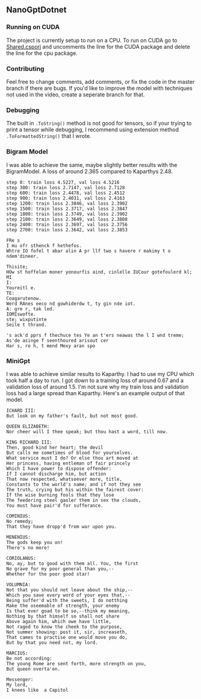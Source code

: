 ## NanoGptDotnet

### Running on CUDA
The project is currently setup to run on a CPU. To run on CUDA go to [Shared.csporj](https://github.com/biegehydra/NanoGptDotnet/blob/master/src/Shared/Shared.csproj) and uncomments the line for the CUDA package and delete the line for the cpu package.

### Contributing

Feel free to change comments, add comments, or fix the code in the master branch if there are bugs. If you'd like to improve the model with techniques not used in the video, create a seperate branch for that.

### Debugging

The built in `.ToString()` method is not good for tensors, so if your trying to print a tensor while debugging, I recommend using extension method `.ToFormattedString()` that I wrote.

### Bigram Model

I was able to achieve the same, maybe slightly better results with the BigramModel. A loss of around 2.365 compared to Kaparthys 2.48.

```
step 0: train loss 4.5227, val loss 4.5216
step 300: train loss 2.7147, val loss 2.7128
step 600: train loss 2.4478, val loss 2.4512
step 900: train loss 2.4031, val loss 2.4163
step 1200: train loss 2.3846, val loss 2.3902
step 1500: train loss 2.3717, val loss 2.3847
step 1800: train loss 2.3749, val loss 2.3902
step 2100: train loss 2.3649, val loss 2.3808
step 2400: train loss 2.3697, val loss 2.3756
step 2700: train loss 2.3642, val loss 2.3853

FRe s
I mu ofr sthenck f hethefos.
Whtre IO fofel t abar alin A pr llf two s havere r makimy t o ndem'dineer.

Thisite;
HOw st hoffelan moner yonourfis aind, cinlelle IUCour gotefoulerd kl;
MI
I:
Youreitl e.
TE:
Coagarutenow.
Werd RAnes eeco nd gowhiderdw t, ty gin nde iot.
A: gre r, tak led.
IOMIswofte.
ste; wixputinte
Seile t thrand.

's ack'd pprs f thechuce tes Ye an t'ers neawas the l I wnd treme;
As'de asinge f seenthoured arisout cer
Har s, ro h, t mend Mexy aran spo
```

### MiniGpt
I was able to achieve similar results to Kaparthy. I had to use my CPU which took half a day to run. I got down to a training loss of around 0.67 and a validation loss of around 1.5. I'm not sure why my train loss and validation loss had a large spread than Kaparthy. Here's an example output of that model.

```
ICHARD III:
But look on my father's fault, but not most good.

QUEEN ELIZABETH:
Nor cheer will I thee speak; but thou hast a word, till now.

KING RICHARD III:
Then, good kind her heart; the devil
But calls me sometimes of blood for yourselves.
What service must I do? Or else thou art moved at
Her princess, having entleman of fair princely
Which I have power to dispose offender:
If I cannot discharge him, but action
That now respected, whatsoever more, title,
Constants to the world's name; and if not they see
The truth, crying but his within the fairest cover:
If the wise burning fools that they lose
The feedering steel gaoler them in sex the clouds,
You must have pair'd for sufferance.

COMINIUS:
No remedy;
That they have dropp'd from war upon you.

MENENIUS:
The gods keep you on!
There's no more!

CORIOLANUS:
No, ay, but to good with them all. You, the first
No grave for my poor general than you,--
Whether for the poor good star!

VOLUMNIA:
Not that you should not leave about the ship,--
Which you save every word of your eyes that,--
Being suffer'd with the sweets, I do notthing
Make the oseemable of strength, your enemy
Is that ever goad to be so,--think my meaning,
Nothing by that himself so shall not share
Above again him, which owe have little,
Not raged to know the cheek to the purpose,
Not summer showing: post it, sir, increaseth,
That cames to practise one would move you do,
But by that you need not, my lord.

MARCIUS:
Be not according:
The young Rome are sent forth, more strength on you,
But queen overta'en.

Messenger:
My lord,
I knees like  a Capitol
```
